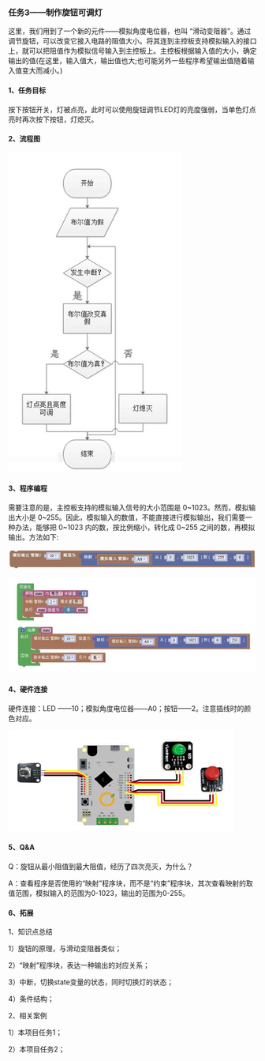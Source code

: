 ### 任务3——制作旋钮可调灯

这里，我们用到了一个新的元件——模拟角度电位器，也叫 “滑动变阻器”。通过调节旋钮，可以改变它接入电路的阻值大小。将其连到主控板支持模拟输入的接口上，就可以把阻值作为模拟信号输入到主控板上。主控板根据输入值的大小，确定输出的值(在这里，输入值大，输出值也大;也可能另外一些程序希望输出值随着输入值变大而减小。)

#### 1、任务目标

按下按钮开关，灯被点亮，此时可以使用旋钮调节LED灯的亮度强弱，当单色灯点亮时再次按下按钮，灯熄灭。

#### 2、流程图

![图3.5-10](/assets/image263.jpg)



#### 3、程序编程

需要注意的是，主控板支持的模拟输入信号的大小范围是 0~1023。然而，模拟输出大小是 0~255。因此，模拟输入的数值，不能直接进行模拟输出，我们需要一种办法，能够把 0~1023 内的数，按比例缩小，转化成 0~255 之间的数，再模拟输出。方法如下:

![图3.5-11](/assets/image265.gif)



![图3.5-12](/assets/image267.jpg)



#### 4、硬件连接

硬件连接：LED ——10；模拟角度电位器——A0；按钮——2。注意插线时的颜色对应。

![图3.5-13](/assets/image269.jpg)



#### 5、Q&A

Q：旋钮从最小阻值到最大阻值，经历了四次亮灭，为什么？

A：查看程序是否使用的“映射”程序块，而不是“约束”程序块，其次查看映射的取值范围，模拟输入的范围为0-1023，输出的范围为0-255。

#### 6、拓展

1、知识点总结

1）旋钮的原理，与滑动变阻器类似；

2）“映射”程序块，表达一种输出的对应关系；

3）中断，切换state变量的状态，同时切换灯的状态；

4）条件结构；

2、相关案例

1）本项目任务1；

2）本项目任务2；